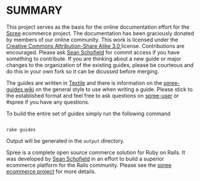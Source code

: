 SUMMARY
=======

This project serves as the basis for the online documentation effort for the [Spree](http://spreecommerce.com) ecommerce project.  The documentation has been graciously donated by members of our online community.  This work is licensed under the [Creative Commons Attribution-Share Alike 3.0 ](http://creativecommons.org/licenses/by-sa/3.0/) license.  Contributions are encouraged.  Please ask [Sean Schofield](http://github.com/schof) for commit access if you have something to contribute.  If you are thinking about a new guide or major changes to the organization of the existing guides, please be courteous and do this in your own fork so it can be dicussed before merging. 
                                                   
The guides are written in [Textile]() and there is information on the [spree-guides wiki](http://wiki.github.com/schof/spree-guides) on the general style to use when writing a guide.  Please stick to the established format and feel free to ask questions on [spree-user](http://groups.google.com/group/spree-user) or #spree if you have any questions. 

To build the entire set of guides simply run the following command

<pre><code>
rake guides
</code></pre>
            
Output will be generated in the `output` directory.

Spree is a complete open source commerce solution for Ruby on Rails.  It was developed by [Sean Schofield](http://railsdog.com) in an effort to build a superior ecommerce platform for the Rails community.  Please see the [spree ecommerce project](http://spreecomerce.com) for more details.

